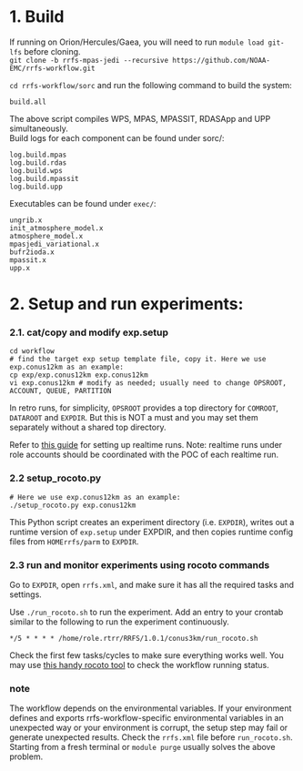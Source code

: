 # 1. Build
If running on Orion/Hercules/Gaea, you will need to run `module load git-lfs` before cloning.    
`git clone -b rrfs-mpas-jedi --recursive https://github.com/NOAA-EMC/rrfs-workflow.git`

`cd rrfs-workflow/sorc` and run the following command to build the system:
```
build.all
```

The above script compiles WPS, MPAS, MPASSIT, RDASApp and UPP simultaneously.  
Build logs for each component can be found under sorc/:
```
log.build.mpas
log.build.rdas
log.build.wps
log.build.mpassit
log.build.upp
```

Executables can be found under `exec/`:
```
ungrib.x
init_atmosphere_model.x
atmosphere_model.x
mpasjedi_variational.x
bufr2ioda.x
mpassit.x
upp.x
```

# 2. Setup and run experiments:
### 2.1. cat/copy and modify exp.setup
```
cd workflow
# find the target exp setup template file, copy it. Here we use exp.conus12km as an example:
cp exp/exp.conus12km exp.conus12km
vi exp.conus12km # modify as needed; usually need to change OPSROOT, ACCOUNT, QUEUE, PARTITION
```
In retro runs, for simplicity, `OPSROOT` provides a top directory for `COMROOT`, `DATAROOT` and `EXPDIR`. But this is NOT a must and you may set them separately without a shared top directory.
    
Refer to [this guide](https://github.com/NOAA-EMC/rrfs-workflow/wiki/deploy-a-realtime-run-in-Jet) for setting up realtime runs. Note: realtime runs under role accounts should be coordinated with the POC of each realtime run.

### 2.2 setup_rocoto.py
```
# Here we use exp.conus12km as an example:
./setup_rocoto.py exp.conus12km
```   
    
This Python script creates an experiment directory (i.e. `EXPDIR`), writes out a runtime version of `exp.setup` under EXPDIR, and  then copies runtime config files from `HOMErrfs/parm` to `EXPDIR`.
       
### 2.3 run and monitor experiments using rocoto commands

Go to `EXPDIR`, open `rrfs.xml`, and make sure it has all the required tasks and settings.
    
Use `./run_rocoto.sh` to run the experiment. Add an entry to your crontab similar to the following to run the experiment continuously.
```
*/5 * * * * /home/role.rtrr/RRFS/1.0.1/conus3km/run_rocoto.sh
```
Check the first few tasks/cycles to make sure everything works well. You may use [this handy rocoto tool](https://github.com/rrfsx/qrocoto/wiki/qrocoto) to check the workflow running status.

### note
The workflow depends on the environmental variables. If your environment defines and exports rrfs-workflow-specific environmental variables in an unexpected way or your environment is corrupt, the setup step may fail or generate unexpected results. Check the `rrfs.xml` file before `run_rocoto.sh`. Starting from a fresh terminal or `module purge` usually solves the above problem.


